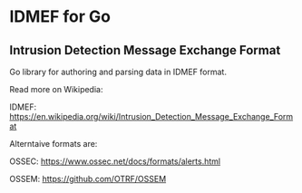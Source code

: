 # IDMEF for Go
## Intrusion Detection Message Exchange Format

Go library for authoring and parsing data in
IDMEF format.

Read more on Wikipedia:

IDMEF: https://en.wikipedia.org/wiki/Intrusion_Detection_Message_Exchange_Format

Alterntaive formats are:

OSSEC: https://www.ossec.net/docs/formats/alerts.html

OSSEM: https://github.com/OTRF/OSSEM